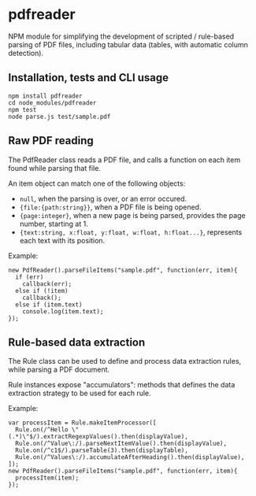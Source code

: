 # pdfreader
NPM module for simplifying the development of scripted / rule-based parsing of PDF files, including tabular data (tables, with automatic column detection).

## Installation, tests and CLI usage

    npm install pdfreader
    cd node_modules/pdfreader
    npm test
    node parse.js test/sample.pdf

## Raw PDF reading

The PdfReader class reads a PDF file, and calls a function on each item found while parsing that file.

 An item object can match one of the following objects:

 - `null`, when the parsing is over, or an error occured.
 - `{file:{path:string}}`, when a PDF file is being opened.
 - `{page:integer}`, when a new page is being parsed, provides the page number, starting at 1.
 - `{text:string, x:float, y:float, w:float, h:float...}`, represents each text with its position.

Example:

    new PdfReader().parseFileItems("sample.pdf", function(err, item){
      if (err)
        callback(err);
      else if (!item)
        callback();
      else if (item.text)
        console.log(item.text);
    });

## Rule-based data extraction

The Rule class can be used to define and process data extraction rules, while parsing a PDF document.

Rule instances expose "accumulators": methods that defines the data extraction strategy to be used for each rule.

Example:

    var processItem = Rule.makeItemProcessor([
      Rule.on(/^Hello \"(.*)\"$/).extractRegexpValues().then(displayValue),
      Rule.on(/^Value\:/).parseNextItemValue().then(displayValue),
      Rule.on(/^c1$/).parseTable(3).then(displayTable),
      Rule.on(/^Values\:/).accumulateAfterHeading().then(displayValue),
    ]);
    new PdfReader().parseFileItems("sample.pdf", function(err, item){
      processItem(item);
    });
